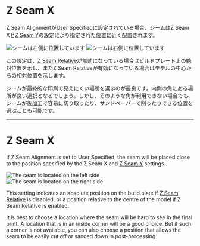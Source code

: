Z Seam X
====
Z Seam AlignmentがUser Specifiedに設定されている場合、シームはZ Seam Xと[Z Seam Y](z_seam_y.md)の設定により指定された位置に近く配置されます。

![シームは左側に位置しています](../images/z_seam_x_left.png)
![シームは右側に位置しています](../images/z_seam_x_right.png)

この設定は、[Z Seam Relative](z_seam_relative.md)が無効になっている場合はビルドプレート上の絶対位置を示し、またZ Seam Relativeが有効になっている場合はモデルの中心からの相対位置を示します。

シームが最終的な印刷で見えにくい場所を選ぶのが最良です。内側の角にある場所が良い選択となるでしょう。しかし、そのような角が利用できない場合でも、シームが後加工で容易に切り取ったり、サンドペーパーで削ったりできる位置を選ぶことも可能です。

---

Z Seam X
====
If Z Seam Alignment is set to User Specified, the seam will be placed close to the position specified by the Z Seam X and [Z Seam Y](z_seam_y.md) settings.

![The seam is located on the left side](../images/z_seam_x_left.png)
![The seam is located on the right side](../images/z_seam_x_right.png)

This setting indicates an absolute position on the build plate if [Z Seam Relative](z_seam_relative.md) is disabled, or a position relative to the centre of the model if Z Seam Relative is enabled.

It is best to choose a location where the seam will be hard to see in the final print. A location that is in an inside corner will be a good choice. But if such a corner is not available, you can also choose a position that allows the seam to be easily cut off or sanded down in post-processing.